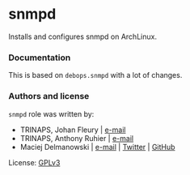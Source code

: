 snmpd
=====

Installs and configures snmpd on ArchLinux.

### Documentation

This is based on `debops.snmpd` with a lot of changes.

### Authors and license

`snmpd` role was written by:
- TRINAPS, Johan Fleury | [e-mail](mailto:johan.fleury@trinaps.com)
- TRINAPS, Anthony Ruhier | [e-mail](mailto:anthony.ruhier@trinaps.com)
- Maciej Delmanowski | [e-mail](mailto:drybjed@gmail.com) | [Twitter](https://twitter.com/drybjed) | [GitHub](https://github.com/drybjed)

License: [GPLv3](https://tldrlegal.com/license/gnu-general-public-license-v3-%28gpl-3%29)
